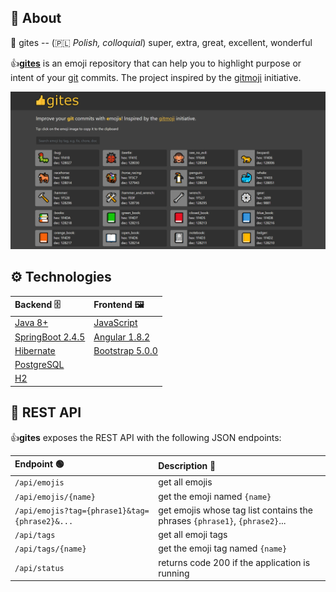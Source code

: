 ## 📃 About

📖 gites -- (🇵🇱 *Polish, colloquial*) super, extra, great, excellent, wonderful

👍[**gites**](https://sokolak.wixsite.com/gites) is an emoji repository that can help you to highlight purpose or intent of your [git](https://git-scm.com/) commits. The project inspired by the [gitmoji](https://gitmoji.dev/) initiative.



<img src="./src/main/resources/static/screenshot.png">



## ⚙️ Technologies

| Backend 🗄️                                                  | Frontend 🖼️                                   |
| :--------------------------------------------------------- | :------------------------------------------- |
| [Java 8+](https://openjdk.java.net/projects/jdk/16/)       | [JavaScript](https://www.javascript.com/)    |
| [SpringBoot 2.4.5](https://spring.io/projects/spring-boot) | [Angular 1.8.2](https://angular.io/)         |
| [Hibernate](https://hibernate.org/)                        | [Bootstrap 5.0.0](https://getbootstrap.com/) |
| [PostgreSQL](https://www.postgresql.org/)                  |                                              |
| [H2](https://www.h2database.com/html/main.html)            |                                              |



## 🔌 REST API

👍**gites** exposes the REST API with the following JSON endpoints:

| Endpoint 🟢                                    | Description 📝                                                |
| :-------------------------------------------- | :----------------------------------------------------------- |
| `/api/emojis`                                 | get all emojis                                               |
| `/api/emojis/{name}`                          | get the emoji named `{name}`                                 |
| `/api/emojis?tag={phrase1}&tag={phrase2}&...` | get emojis whose tag list contains the phrases `{phrase1}`, `{phrase2}`... |
| `/api/tags`                                   | get all emoji tags                                           |
| `/api/tags/{name}`                            | get the emoji tag named `{name}`                             |
| `/api/status`                            		| returns code 200 if the application is running               |